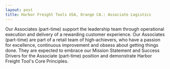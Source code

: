 ```yaml
---
layout: post
title: Harbor Freight Tools USA, Orange CA.: Associate Logistics 
---
```


Our Associates (part-time) support the leadership team through operational execution and delivery of a rewarding customer experience.
Our Associates (part-time) are part of a retail team of high‐achievers, who have a passion for excellence, continuous improvement and
obsess about getting things done. They are expected to embrace our Mission Statement and Success Drivers for the Associate (part-time)
position and demonstrate Harbor Freight Tool's Core Principles.
